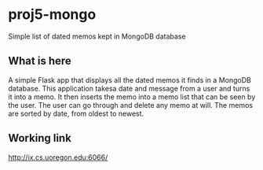 # proj5-mongo
Simple list of dated memos kept in MongoDB database

## What is here

A simple Flask app that displays all the dated memos it finds in a MongoDB database.
This application takesa date and message from a user and turns it into a memo. It 
then inserts the memo into a memo list that can be seen by the user. The user can 
go through and delete any memo at will. The memos are sorted by date, from oldest
to newest.

## Working link
http://ix.cs.uoregon.edu:6066/
